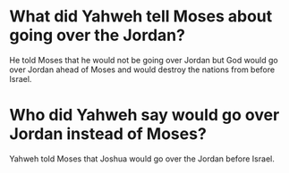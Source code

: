 # What did Yahweh tell Moses about going over the Jordan?

He told Moses that he would not be going over Jordan but God would go over Jordan ahead of Moses and would destroy the nations from before Israel.

# Who did Yahweh say would go over Jordan instead of Moses?

Yahweh told Moses that Joshua would go over the Jordan before Israel.
